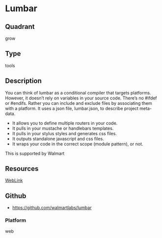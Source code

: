 # Lumbar

## Quadrant
grow

## Type
tools

## Description
You can think of lumbar as a conditional compiler that targets platforms. However, it doesn’t rely on variables in your source code. There’s no #ifdef or #endifs. Rather you can include and exclude files by associating them with a platform. It uses a json file, lumbar.json, to describe project meta-data.

* It allows you to define multiple routers in your code.
* It pulls in your mustache or handlebars templates.
* It pulls in your stylus styles and generates css files.
* It outputs standalone javascript and css files.
* It wraps your code in the correct scope (module pattern), or not.

This is supported by Walmart

## Resources
[WebLink](http://walmartlabs.github.io/lumbar/)


## Github
* https://github.com/walmartlabs/lumbar

### Platform
web
